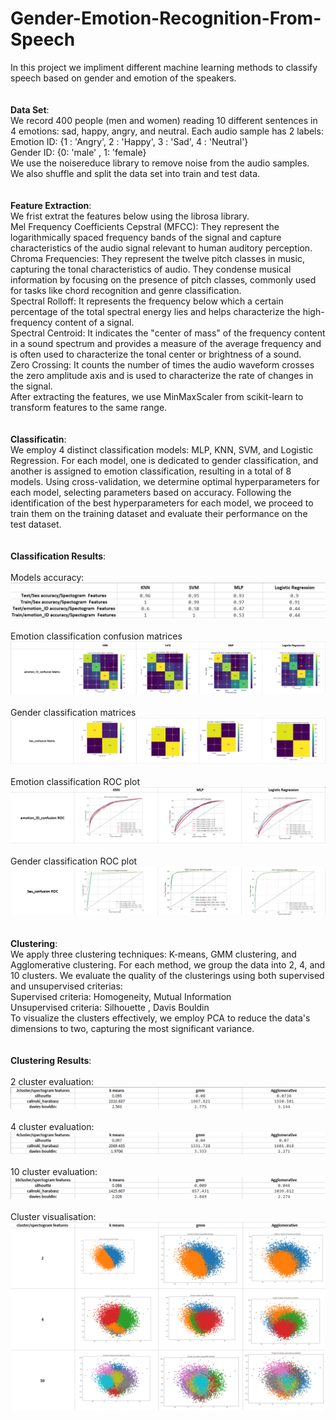 # Gender-Emotion-Recognition-From-Speech
In this project we impliment different machine learning methods to classify speech based on gender and emotion of the speakers.
<br>
<br>
<br>
**Data Set**:
<br>
We record 400 people (men and women) reading 10 different sentences in 4 emotions: sad, happy, angry, and neutral. Each audio sample has 2 labels:
<br>
Emotion ID: {1 : 'Angry', 2 : 'Happy', 3 : 'Sad', 4 : 'Neutral'}
<br>
Gender ID: {0: 'male' , 1: 'female}
<br>
We use the noisereduce library to remove noise from the audio samples.
<br>
We also shuffle and split the data set into train and test data.
<br>
<br>
<br>
__Feature Extraction__:
<br>
We frist extrat the features below using the librosa library.
<br>
Mel  Frequency Coefficients Cepstral (MFCC): They represent the logarithmically spaced frequency bands of the signal and capture characteristics of the audio signal relevant to human auditory perception.
<br>
Chroma Frequencies: They represent the twelve pitch classes in music, capturing the tonal characteristics of audio. They condense musical information by focusing on the presence of pitch classes, commonly used for tasks like chord recognition and genre classification.
<br>
Spectral Rolloff: It represents the frequency below which a certain percentage of the total spectral energy lies and helps characterize the high-frequency content of a signal.
<br>
Spectral Centroid: It indicates the "center of mass" of the frequency content in a sound spectrum and provides a measure of the average frequency and is often used to characterize the tonal center or brightness of a sound.
<br>
Zero Crossing: It counts the number of times the audio waveform crosses the zero amplitude axis and is used to characterize the rate of changes in the signal. 
<br>
After extracting the features, we use MinMaxScaler from scikit-learn to transform features to the same range.
<br>
<br>
<br>
__Classificatin__:
<br>
We employ 4 distinct classification models: MLP, KNN, SVM, and Logistic Regression. For each model, one is dedicated to gender classification, and another is assigned to emotion classification, resulting in a total of 8 models. Using cross-validation, we determine optimal hyperparameters for each model, selecting parameters based on accuracy. Following the identification of the best hyperparameters for each model, we proceed to train them on the training dataset and evaluate their performance on the test dataset.
<br>
<br>
<br>
__Classification Results__: 
<br>
<br>
Models accuracy:
<br>
![Image 1](images/accuracy.png)
<br>
<br>
Emotion classification confusion matrices
<br>
![Image 2](images/confusion_emotion.png)
<br>
<br>
Gender classification matrices
<br>
![Image 3](images/confusion_gender.png)
<br>
<br>
Emotion classification ROC plot
<br>
![Image 4](images/roc_emotion.png)
<br>
<br>
Gender classification ROC plot
![Image 5](images/roc_gender.png)
<br>
<br>
<br>
__Clustering__:
<br>
We apply three clustering techniques: K-means, GMM clustering, and Agglomerative clustering. For each method, we group the data into 2, 4, and 10 clusters. We evaluate the quality of the clusterings using both supervised and unsupervised criterias:
<br>
Supervised criteria: Homogeneity, Mutual Information 
<br>
Unsupervised criteria: Silhouette , Davis Bouldin
<br>
To visualize the clusters effectively, we employ PCA to reduce the data's dimensions to two, capturing the most significant variance.
<br>
<br>
<br>
__Clustering Results__:
<br>
<br>
2 cluster evaluation:
<br>
![Image 6](images/cluster2.png)
<br>
<br>
4 cluster evaluation:
<br>
![Image 7](images/cluster4.png)
<br>
<br>
10 cluster evaluation:
<br>
![Image 8](images/cluster10.png)
<br>
<br>
Cluster visualisation:
<br>
![Image 9](images/all_clusters.png)









